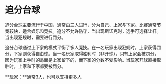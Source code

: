 # 追分台球

追分台球主要流行于中国，通常由三人进行，分为自己、上家与下家。比赛通常节奏较快，适合娱乐和竞技。追分不允许防守，当出现斯诺克时，选手可选择让杆。当出现犯规时，需要进行罚分。

追分台球通过上下家的模式平衡了多人竞技。在一名玩家出现犯规时，上家获得罚分，下家则获得自由球。当一名玩家取得胜利时（非开球），只有上家会被罚分，因为玩家上手时的局面是上家留下的，而下家的分数不受影响。当玩家开球直接取胜时，上家和下家都要被罚分。

**玩家：**通常3人，也可以支持更多人